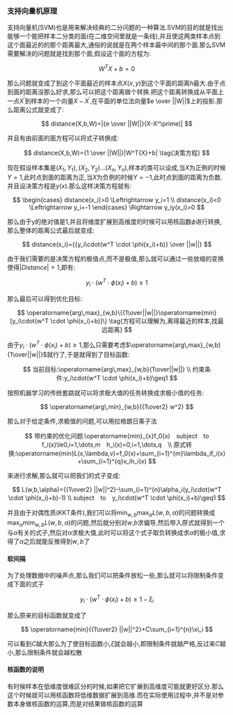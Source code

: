 ### 支持向量机原理

支持向量机(SVM)也是用来解决经典的二分问题的一种算法.SVM的目的就是找出能够一个能把样本二分类的面(在二维空间里就是一条线),并且使这两类样本点到这个面最近的的那个距离最大,通俗的说就是在两个样本最中间的那个面.那么SVM需要解决的问题就是找到那个面,假设这个面的方程为:

$$
W^TX+b=0
$$


那么问题就变成了到这个平面最近的样本点$X(x,y)$到这个平面的距离$h$最大.由于点到面的距离没那么好求,那么可以把这个距离做个转换.把这个距离转换成从平面上一点$X^\prime$到样本的一个向量$X-X^\prime$,在平面的单位法向量$e \over ||W||$上的投影.那么距离公式就变成了:

$$
distance(X,b,W)=|{e \over ||W||}(X-X^\prime)|
$$

并且有由前面的面方程可以将式子转换成:

$$
distance(X,b,W)={1 \over ||W||}|W^T{X}+b| \tag{决策方程}
$$

现在假设样本集是$(X_1,Y_1),(X_2,Y_2)\dots(X_n,Y_n)$,样本的类可以设成,当$X$为正例的时候$Y=1$,此时点到面的距离为正,当$X$为负例的时候$Y=-1$,此时点到面的距离为负数.并且设决策方程是$y(x)$.那么这样决策方程就有:

$$
\begin{cases}
distance(x_i)>0 \Leftrightarrow y_i=1 \\
distance(x_i)<0 \Leftrightarrow y_i=-1
\end{cases}
\Rightarrow y_iy(x_i)>0
$$

那么由于y的绝对值是1,并且将维度扩展到高维度的时候可以用核函数$\phi$进行转换,那么整体的距离公式最后就变成:

$$
distance(x_i)={{y_i\cdot(w^T \cdot \phi(x_i)+b)} \over ||w||}
$$

由于我们需要的是决策方程的极值点,而不是极值,那么就可以通过一些放缩的变换使得$|Distance|>1$,即有:

$$
y_i\cdot(w^T \cdot \phi(x_i)+b)\geq1 \tag{相对于前面的条件更加严格点}
$$

那么最后可以得到优化目标:

$$
\operatorname{arg\,max}_{w,b}\{{1\over||w||}\operatorname{min}[y_i\cdot(w^T \cdot \phi(x_i)+b)]\} \tag{方程可以理解为,离得最近的样本,找最远距离}
$$

由于$y_i\cdot(w^T \cdot \phi(x_i)+b)\geq1$,那么只需要考虑$\operatorname{arg\,max}_{w,b}{1\over||w||}$就行了,于是就得到了目标函数:

$$
当前目标:\operatorname{arg\,max}_{w,b}{1\over||w||} \\
约束条件:y_i\cdot(w^T \cdot \phi(x_i)+b)\geq1
$$

按照机器学习的传统套路就可以将求极大值的任务转换成求极小值的任务:

$$
\operatorname{arg\,min}_{w,b}{{1\over2} w^2}
$$

那么对于给定条件,求极值的问题,可以用拉格朗日乘子法

$$
带约束的优化问题:\operatorname{min}_{x}f_0(x)　subject　to　f_i(x)\le0,i=1,\dots,m　h_i(x)=0,i=1,\dots,q　\\
原式转换:\operatorname{min}L(x,\lambda,v)=f_0(x)+\sum_{i=1}^{m}\lambda_if_i(x)+\sum_{i=1}^{q}v_ih_i(x)
$$

来进行求解,那么就可以把我们的式子变成:

$$
L(w,b,\alpha)={{1\over2} ||w||^2}-\sum_{i=1}^{n}\alpha_i(y_i\cdot(w^T \cdot \phi(x_i)+b)-1) 
\\ subject　to　y_i\cdot(w^T \cdot \phi(x_i)+b)\geq1
$$

并且由于对偶性质(KKT条件),我们可以将$\operatorname{min}_{w,b}\operatorname{max}_\alpha L(w,b,\alpha)$的问题转换成$\operatorname{max}_{\alpha}\operatorname{mim}_{w,b}L(w,b,\alpha)$的问题,然后就分别对$w$,$b$求偏导,然后带入原式就得到一个与$\alpha$有关的式子,然后对$\alpha$求极大值,此时可以将这个式子取负转换成求$\alpha$的极小值,求得了$\alpha$之后就能反推得到$w,b$了

#### 软间隔

为了处理数据中的噪声点,那么我们可以把条件放松一些,那么就可以将限制条件变成下面的式子

$$
y_i\cdot(w^T \cdot \phi(x_i)+b)\geq1-\xi_i
$$

那么原来的目标函数就变成了

$$
\operatorname{min}{{1\over2} ||w||^2}+C\sum_{i=1}^{n}\xi_i
$$

可以看到$C$越大那么为了使目标函数小,$\xi$就会越小,即限制条件就越严格,反过来$C$越小,那么限制条件就会越松散

#### 核函数的说明

有时候样本在低维度很难区分的时候,如果把它扩展到高维度可能就更好区分.那么这个时候就可以用核函数将低维数据扩展到高维.而在实际使用过程中,并不是对参数本身做核函数的运算,而是对结果做核函数的运算
